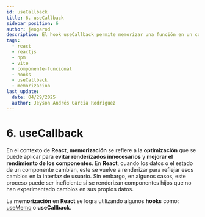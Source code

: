 ```yaml
---
id: useCallback
title: 6. useCallback
sidebar_position: 6
author: jeogarod
description: El hook useCallback permite memorizar una función en un contexto ReactJS
tags:
  - react
  - reactjs
  - npm
  - vite
  - componente-funcional
  - hooks
  - useCallback
  - memorizacion
last_update:
  date: 04/29/2025
  author: Jeyson Andrés García Rodríguez
---
```


# 6. useCallback

En el contexto de **React**, **memorización** se refiere a la **optimización** que se puede aplicar para **evitar renderizados innecesarios** y **mejorar el rendimiento de los componentes**. En **React**, cuando los datos o el estado de un componente cambian, este se vuelve a renderizar para reflejar esos cambios en la interfaz de usuario. Sin embargo, en algunos casos, este proceso puede ser ineficiente si se renderizan componentes hijos que no han experimentado cambios en sus propios datos.

La **memorización** en **React** se logra utilizando algunos **hooks** como: [useMemo](/docs/reactjs/hooks/useMemo.md) o **useCallback**. 